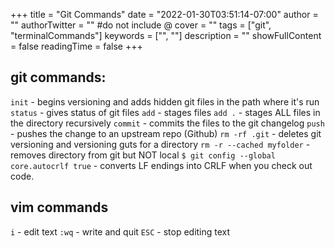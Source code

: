 +++
title = "Git Commands"
date = "2022-01-30T03:51:14-07:00"
author = ""
authorTwitter = "" #do not include @
cover = ""
tags = ["git", "terminalCommands"]
keywords = ["", ""]
description = ""
showFullContent = false
readingTime = false
+++

## git commands:

`init` - begins versioning and adds hidden git files in the path where it's run
`status` - gives status of git files
`add` - stages files
`add .` - stages ALL files in the directory recursively
`commit` - commits the files to the git changelog
`push` - pushes the change to an upstream repo (Github)
`rm -rf .git` - deletes git versioning and versioning guts for a directory
`rm -r --cached myfolder` - removes directory from git but NOT local
`$ git config --global core.autocrlf true` - converts LF endings into CRLF when you check out code.

## vim commands

`i` - edit text
`:wq` - write and quit
`ESC` - stop editing text